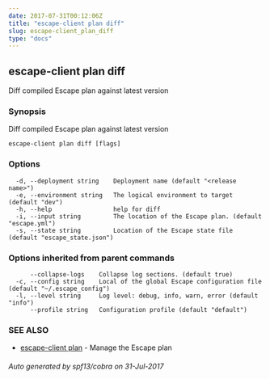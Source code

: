 ```yaml
---
date: 2017-07-31T00:12:06Z
title: "escape-client plan diff"
slug: escape-client_plan_diff
type: "docs"
---
```

## escape-client plan diff

Diff compiled Escape plan against latest version

### Synopsis


Diff compiled Escape plan against latest version

```
escape-client plan diff [flags]
```

### Options

```
  -d, --deployment string    Deployment name (default "<release name>")
  -e, --environment string   The logical environment to target (default "dev")
  -h, --help                 help for diff
  -i, --input string         The location of the Escape plan. (default "escape.yml")
  -s, --state string         Location of the Escape state file (default "escape_state.json")
```

### Options inherited from parent commands

```
      --collapse-logs    Collapse log sections. (default true)
  -c, --config string    Local of the global Escape configuration file (default "~/.escape_config")
  -l, --level string     Log level: debug, info, warn, error (default "info")
      --profile string   Configuration profile (default "default")
```

### SEE ALSO
* [escape-client plan](../escape-client_plan/)	 - Manage the Escape plan

###### Auto generated by spf13/cobra on 31-Jul-2017
